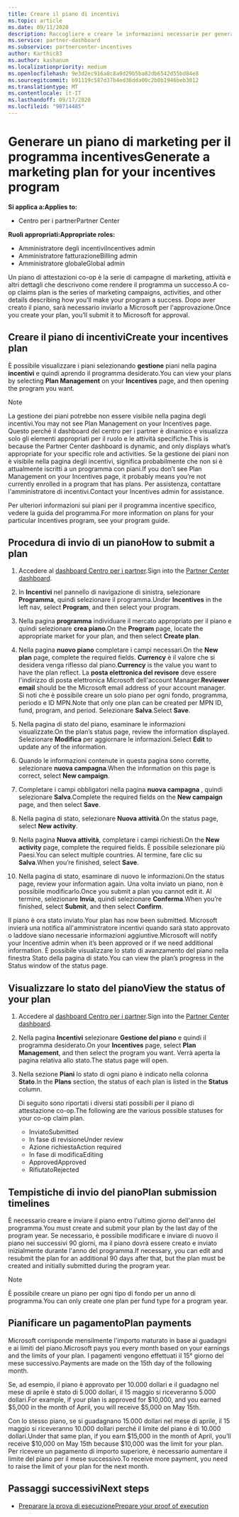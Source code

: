 ```yaml
---
title: Creare il piano di incentivi
ms.topic: article
ms.date: 09/11/2020
description: Raccogliere e creare le informazioni necessarie per generare un piano di marketing efficace per il programma incentives.
ms.service: partner-dashboard
ms.subservice: partnercenter-incentives
author: Karthic83
ms.author: kashanum
ms.localizationpriority: medium
ms.openlocfilehash: 9e3d2ec916a8c8a9d29b5ba82db6542d55bd84e8
ms.sourcegitcommit: b91119c587d37b4ed36dda00c2b0b1946beb3012
ms.translationtype: MT
ms.contentlocale: it-IT
ms.lasthandoff: 09/17/2020
ms.locfileid: "90714485"
---
```

# <a name="generate-a-marketing-plan-for-your-incentives-program"></a><span data-ttu-id="a5867-103">Generare un piano di marketing per il programma incentives</span><span class="sxs-lookup"><span data-stu-id="a5867-103">Generate a marketing plan for your incentives program</span></span>

<span data-ttu-id="a5867-104">**Si applica a:**</span><span class="sxs-lookup"><span data-stu-id="a5867-104">**Applies to:**</span></span>

- <span data-ttu-id="a5867-105">Centro per i partner</span><span class="sxs-lookup"><span data-stu-id="a5867-105">Partner Center</span></span>

<span data-ttu-id="a5867-106">**Ruoli appropriati:**</span><span class="sxs-lookup"><span data-stu-id="a5867-106">**Appropriate roles:**</span></span>

- <span data-ttu-id="a5867-107">Amministratore degli incentivi</span><span class="sxs-lookup"><span data-stu-id="a5867-107">Incentives admin</span></span>
- <span data-ttu-id="a5867-108">Amministratore fatturazione</span><span class="sxs-lookup"><span data-stu-id="a5867-108">Billing admin</span></span>
- <span data-ttu-id="a5867-109">Amministratore globale</span><span class="sxs-lookup"><span data-stu-id="a5867-109">Global admin</span></span>

<span data-ttu-id="a5867-110">Un piano di attestazioni co-op è la serie di campagne di marketing, attività e altri dettagli che descrivono come rendere il programma un successo.</span><span class="sxs-lookup"><span data-stu-id="a5867-110">A co-op claims plan is the series of marketing campaigns, activities, and other details describing how you’ll make your program a success.</span></span> <span data-ttu-id="a5867-111">Dopo aver creato il piano, sarà necessario inviarlo a Microsoft per l'approvazione.</span><span class="sxs-lookup"><span data-stu-id="a5867-111">Once you create your plan, you’ll submit it to Microsoft for approval.</span></span>

## <a name="create-your-incentives-plan"></a><span data-ttu-id="a5867-112">Creare il piano di incentivi</span><span class="sxs-lookup"><span data-stu-id="a5867-112">Create your incentives plan</span></span>

<span data-ttu-id="a5867-113">È possibile visualizzare i piani selezionando **gestione** piani nella pagina **incentivi** e quindi aprendo il programma desiderato.</span><span class="sxs-lookup"><span data-stu-id="a5867-113">You can view your plans by selecting **Plan Management** on your **Incentives** page, and then opening the program you want.</span></span>

>[!NOTE]
><span data-ttu-id="a5867-114">La gestione dei piani potrebbe non essere visibile nella pagina degli incentivi.</span><span class="sxs-lookup"><span data-stu-id="a5867-114">You may not see Plan Management on your Incentives page.</span></span> <span data-ttu-id="a5867-115">Questo perché il dashboard del centro per i partner è dinamico e visualizza solo gli elementi appropriati per il ruolo e le attività specifiche.</span><span class="sxs-lookup"><span data-stu-id="a5867-115">This is because the Partner Center dashboard is dynamic, and only displays what’s appropriate for your specific role and activities.</span></span> <span data-ttu-id="a5867-116">Se la gestione dei piani non è visibile nella pagina degli incentivi, significa probabilmente che non si è attualmente iscritti a un programma con piani.</span><span class="sxs-lookup"><span data-stu-id="a5867-116">If you don’t see Plan Management on your Incentives page, it probably means you’re not currently enrolled in a program that has plans.</span></span> <span data-ttu-id="a5867-117">Per assistenza, contattare l'amministratore di incentivi.</span><span class="sxs-lookup"><span data-stu-id="a5867-117">Contact your Incentives admin for assistance.</span></span>

<span data-ttu-id="a5867-118">Per ulteriori informazioni sui piani per il programma incentive specifico, vedere la guida del programma.</span><span class="sxs-lookup"><span data-stu-id="a5867-118">For more information on plans for your particular Incentives program, see your program guide.</span></span>

## <a name="how-to-submit-a-plan"></a><span data-ttu-id="a5867-119">Procedura di invio di un piano</span><span class="sxs-lookup"><span data-stu-id="a5867-119">How to submit a plan</span></span>

1. <span data-ttu-id="a5867-120">Accedere al [dashboard Centro per i partner](https://partner.microsoft.com/dashboard/).</span><span class="sxs-lookup"><span data-stu-id="a5867-120">Sign into the [Partner Center dashboard](https://partner.microsoft.com/dashboard/).</span></span>

2. <span data-ttu-id="a5867-121">In **Incentivi** nel pannello di navigazione di sinistra, selezionare **Programma**, quindi selezionare il programma.</span><span class="sxs-lookup"><span data-stu-id="a5867-121">Under **Incentives** in the left nav, select **Program**, and then select your program.</span></span> 

3. <span data-ttu-id="a5867-122">Nella pagina **programma** individuare il mercato appropriato per il piano e quindi selezionare **crea piano**.</span><span class="sxs-lookup"><span data-stu-id="a5867-122">On the **Program** page, locate the appropriate market for your plan, and then select **Create plan**.</span></span> 

4. <span data-ttu-id="a5867-123">Nella pagina **nuovo piano** completare i campi necessari.</span><span class="sxs-lookup"><span data-stu-id="a5867-123">On the **New plan** page, complete the required fields.</span></span> <span data-ttu-id="a5867-124">**Currency** è il valore che si desidera venga riflesso dal piano.</span><span class="sxs-lookup"><span data-stu-id="a5867-124">**Currency** is the value you want to have the plan reflect.</span></span> <span data-ttu-id="a5867-125">La **posta elettronica del revisore** deve essere l'indirizzo di posta elettronica Microsoft dell'account Manager.</span><span class="sxs-lookup"><span data-stu-id="a5867-125">**Reviewer email** should be the Microsoft email address of your account manager.</span></span> <span data-ttu-id="a5867-126">Si noti che è possibile creare un solo piano per ogni fondo, programma, periodo e ID MPN.</span><span class="sxs-lookup"><span data-stu-id="a5867-126">Note that only one plan can be created per MPN ID, fund, program, and period.</span></span> <span data-ttu-id="a5867-127">Selezionare **Salva**.</span><span class="sxs-lookup"><span data-stu-id="a5867-127">Select **Save**.</span></span>

5. <span data-ttu-id="a5867-128">Nella pagina di stato del piano, esaminare le informazioni visualizzate.</span><span class="sxs-lookup"><span data-stu-id="a5867-128">On the plan’s status page, review the information displayed.</span></span> <span data-ttu-id="a5867-129">Selezionare **Modifica** per aggiornare le informazioni.</span><span class="sxs-lookup"><span data-stu-id="a5867-129">Select **Edit** to update any of the information.</span></span>

6. <span data-ttu-id="a5867-130">Quando le informazioni contenute in questa pagina sono corrette, selezionare **nuova campagna**.</span><span class="sxs-lookup"><span data-stu-id="a5867-130">When the information on this page is correct, select **New campaign**.</span></span>

7. <span data-ttu-id="a5867-131">Completare i campi obbligatori nella pagina **nuova campagna** , quindi selezionare **Salva**.</span><span class="sxs-lookup"><span data-stu-id="a5867-131">Complete the required fields on the **New campaign** page, and then select **Save**.</span></span>

8. <span data-ttu-id="a5867-132">Nella pagina di stato, selezionare **Nuova attività**.</span><span class="sxs-lookup"><span data-stu-id="a5867-132">On the status page, select **New activity**.</span></span> 

9. <span data-ttu-id="a5867-133">Nella pagina **Nuova attività**, completare i campi richiesti.</span><span class="sxs-lookup"><span data-stu-id="a5867-133">On the **New activity** page, complete the required fields.</span></span> <span data-ttu-id="a5867-134">È possibile selezionare più Paesi.</span><span class="sxs-lookup"><span data-stu-id="a5867-134">You can select multiple countries.</span></span> <span data-ttu-id="a5867-135">Al termine, fare clic su **Salva**.</span><span class="sxs-lookup"><span data-stu-id="a5867-135">When you’re finished, select **Save**.</span></span> 

10. <span data-ttu-id="a5867-136">Nella pagina di stato, esaminare di nuovo le informazioni.</span><span class="sxs-lookup"><span data-stu-id="a5867-136">On the status page, review your information again.</span></span> <span data-ttu-id="a5867-137">Una volta inviato un piano, non è possibile modificarlo.</span><span class="sxs-lookup"><span data-stu-id="a5867-137">Once you submit a plan you cannot edit it.</span></span> <span data-ttu-id="a5867-138">Al termine, selezionare **Invia**, quindi selezionare **Conferma**.</span><span class="sxs-lookup"><span data-stu-id="a5867-138">When you’re finished, select **Submit**, and then select **Confirm**.</span></span>

<span data-ttu-id="a5867-139">Il piano è ora stato inviato.</span><span class="sxs-lookup"><span data-stu-id="a5867-139">Your plan has now been submitted.</span></span> <span data-ttu-id="a5867-140">Microsoft invierà una notifica all'amministratore incentivi quando sarà stato approvato o laddove siano necessarie informazioni aggiuntive.</span><span class="sxs-lookup"><span data-stu-id="a5867-140">Microsoft will notify your Incentive admin when it’s been approved or if we need additional information.</span></span> <span data-ttu-id="a5867-141">È possibile visualizzare lo stato di avanzamento del piano nella finestra Stato della pagina di stato.</span><span class="sxs-lookup"><span data-stu-id="a5867-141">You can view the plan’s progress in the Status window of the status page.</span></span>

## <a name="view-the-status-of-your-plan"></a><span data-ttu-id="a5867-142">Visualizzare lo stato del piano</span><span class="sxs-lookup"><span data-stu-id="a5867-142">View the status of your plan</span></span>

1. <span data-ttu-id="a5867-143">Accedere al [dashboard Centro per i partner](https://partner.microsoft.com/dashboard/).</span><span class="sxs-lookup"><span data-stu-id="a5867-143">Sign into the [Partner Center dashboard](https://partner.microsoft.com/dashboard/).</span></span>

2. <span data-ttu-id="a5867-144">Nella pagina **Incentivi** selezionare **Gestione del piano** e quindi il programma desiderato.</span><span class="sxs-lookup"><span data-stu-id="a5867-144">On your **Incentives** page, select **Plan Management**, and then select the program you want.</span></span> <span data-ttu-id="a5867-145">Verrà aperta la pagina relativa allo stato.</span><span class="sxs-lookup"><span data-stu-id="a5867-145">The status page will open.</span></span>

3. <span data-ttu-id="a5867-146">Nella sezione **Piani** lo stato di ogni piano è indicato nella colonna **Stato**.</span><span class="sxs-lookup"><span data-stu-id="a5867-146">In the **Plans** section, the status of each plan is listed in the **Status** column.</span></span>

   <span data-ttu-id="a5867-147">Di seguito sono riportati i diversi stati possibili per il piano di attestazione co-op.</span><span class="sxs-lookup"><span data-stu-id="a5867-147">The following are the various possible statuses for your co-op claim plan.</span></span>

   - <span data-ttu-id="a5867-148">Inviato</span><span class="sxs-lookup"><span data-stu-id="a5867-148">Submitted</span></span>
   - <span data-ttu-id="a5867-149">In fase di revisione</span><span class="sxs-lookup"><span data-stu-id="a5867-149">Under review</span></span>
   - <span data-ttu-id="a5867-150">Azione richiesta</span><span class="sxs-lookup"><span data-stu-id="a5867-150">Action required</span></span>
   - <span data-ttu-id="a5867-151">In fase di modifica</span><span class="sxs-lookup"><span data-stu-id="a5867-151">Editing</span></span>
   - <span data-ttu-id="a5867-152">Approved</span><span class="sxs-lookup"><span data-stu-id="a5867-152">Approved</span></span>
   - <span data-ttu-id="a5867-153">Rifiutato</span><span class="sxs-lookup"><span data-stu-id="a5867-153">Rejected</span></span>

## <a name="plan-submission-timelines"></a><span data-ttu-id="a5867-154">Tempistiche di invio del piano</span><span class="sxs-lookup"><span data-stu-id="a5867-154">Plan submission timelines</span></span>

<span data-ttu-id="a5867-155">È necessario creare e inviare il piano entro l'ultimo giorno dell'anno del programma.</span><span class="sxs-lookup"><span data-stu-id="a5867-155">You must create and submit your plan by the last day of the program year.</span></span> <span data-ttu-id="a5867-156">Se necessario, è possibile modificare e inviare di nuovo il piano nei successivi 90 giorni, ma il piano dovrà essere creato e inviato inizialmente durante l'anno del programma.</span><span class="sxs-lookup"><span data-stu-id="a5867-156">If necessary, you can edit and resubmit the plan for an additional 90 days after that, but the plan must be created and initially submitted during the program year.</span></span>

>[!NOTE]
> <span data-ttu-id="a5867-157">È possibile creare un piano per ogni tipo di fondo per un anno di programma.</span><span class="sxs-lookup"><span data-stu-id="a5867-157">You can only create one plan per fund type for a program year.</span></span>

## <a name="plan-payments"></a><span data-ttu-id="a5867-158">Pianificare un pagamento</span><span class="sxs-lookup"><span data-stu-id="a5867-158">Plan payments</span></span>

<span data-ttu-id="a5867-159">Microsoft corrisponde mensilmente l'importo maturato in base ai guadagni e ai limiti del piano.</span><span class="sxs-lookup"><span data-stu-id="a5867-159">Microsoft pays you every month based on your earnings and the limits of your plan.</span></span> <span data-ttu-id="a5867-160">I pagamenti vengono effettuati il 15° giorno del mese successivo.</span><span class="sxs-lookup"><span data-stu-id="a5867-160">Payments are made on the 15th day of the following month.</span></span>

<span data-ttu-id="a5867-161">Se, ad esempio, il piano è approvato per 10.000 dollari e il guadagno nel mese di aprile è stato di 5.000 dollari, il 15 maggio si riceveranno 5.000 dollari.</span><span class="sxs-lookup"><span data-stu-id="a5867-161">For example, if your plan is approved for $10,000, and you earned $5,000 in the month of April, you will receive $5,000 on May 15th.</span></span>

<span data-ttu-id="a5867-162">Con lo stesso piano, se si guadagnano 15.000 dollari nel mese di aprile, il 15 maggio si riceveranno 10.000 dollari perché il limite del piano è di 10.000 dollari.</span><span class="sxs-lookup"><span data-stu-id="a5867-162">Under that same plan, if you earn $15,000 in the month of April, you’ll receive $10,000 on May 15th because $10,000 was the limit for your plan.</span></span> <span data-ttu-id="a5867-163">Per ricevere un pagamento di importo superiore, è necessario aumentare il limite del piano per il mese successivo.</span><span class="sxs-lookup"><span data-stu-id="a5867-163">To receive more payment, you need to raise the limit of your plan for the next month.</span></span>

## <a name="next-steps"></a><span data-ttu-id="a5867-164">Passaggi successivi</span><span class="sxs-lookup"><span data-stu-id="a5867-164">Next steps</span></span>

- [<span data-ttu-id="a5867-165">Preparare la prova di esecuzione</span><span class="sxs-lookup"><span data-stu-id="a5867-165">Prepare your proof of execution</span></span>](incentives-prepare-your-proof-of-execution.md)
